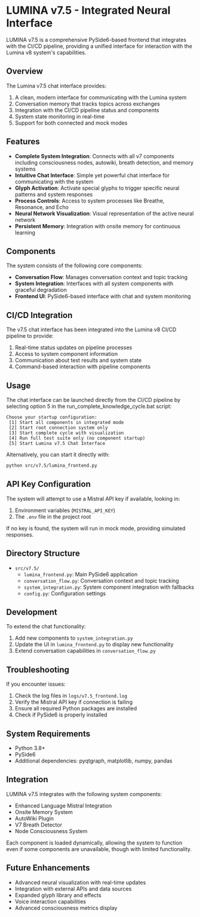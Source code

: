 # LUMINA v7.5 - Integrated Neural Interface

LUMINA v7.5 is a comprehensive PySide6-based frontend that integrates with the CI/CD pipeline, providing a unified interface for interaction with the Lumina v8 system's capabilities.

## Overview

The Lumina v7.5 chat interface provides:

1. A clean, modern interface for communicating with the Lumina system
2. Conversation memory that tracks topics across exchanges
3. Integration with the CI/CD pipeline status and components
4. System state monitoring in real-time
5. Support for both connected and mock modes

## Features

- **Complete System Integration**: Connects with all v7 components including consciousness nodes, autowiki, breath detection, and memory systems
- **Intuitive Chat Interface**: Simple yet powerful chat interface for communicating with the system
- **Glyph Activation**: Activate special glyphs to trigger specific neural patterns and system responses
- **Process Controls**: Access to system processes like Breathe, Resonance, and Echo
- **Neural Network Visualization**: Visual representation of the active neural network
- **Persistent Memory**: Integration with onsite memory for continuous learning

## Components

The system consists of the following core components:

- **Conversation Flow**: Manages conversation context and topic tracking
- **System Integration**: Interfaces with all system components with graceful degradation
- **Frontend UI**: PySide6-based interface with chat and system monitoring

## CI/CD Integration

The v7.5 chat interface has been integrated into the Lumina v8 CI/CD pipeline to provide:

1. Real-time status updates on pipeline processes
2. Access to system component information
3. Communication about test results and system state
4. Command-based interaction with pipeline components

## Usage

The chat interface can be launched directly from the CI/CD pipeline by selecting option 5 in the run_complete_knowledge_cycle.bat script:

```
Choose your startup configuration:
 [1] Start all components in integrated mode
 [2] Start root connection system only
 [3] Start complete cycle with visualization
 [4] Run full test suite only (no component startup)
 [5] Start Lumina v7.5 Chat Interface
```

Alternatively, you can start it directly with:

```bash
python src/v7.5/lumina_frontend.py
```

## API Key Configuration

The system will attempt to use a Mistral API key if available, looking in:

1. Environment variables (`MISTRAL_API_KEY`)
2. The `.env` file in the project root

If no key is found, the system will run in mock mode, providing simulated responses.

## Directory Structure

- `src/v7.5/`
  - `lumina_frontend.py`: Main PySide6 application
  - `conversation_flow.py`: Conversation context and topic tracking
  - `system_integration.py`: System component integration with fallbacks
  - `config.py`: Configuration settings

## Development

To extend the chat functionality:

1. Add new components to `system_integration.py`
2. Update the UI in `lumina_frontend.py` to display new functionality
3. Extend conversation capabilities in `conversation_flow.py`

## Troubleshooting

If you encounter issues:

1. Check the log files in `logs/v7.5_frontend.log`
2. Verify the Mistral API key if connection is failing
3. Ensure all required Python packages are installed
4. Check if PySide6 is properly installed

## System Requirements

- Python 3.8+
- PySide6
- Additional dependencies: pyqtgraph, matplotlib, numpy, pandas

## Integration

LUMINA v7.5 integrates with the following system components:

- Enhanced Language Mistral Integration
- Onsite Memory System
- AutoWiki Plugin
- V7 Breath Detector
- Node Consciousness System

Each component is loaded dynamically, allowing the system to function even if some components are unavailable, though with limited functionality.

## Future Enhancements

- Advanced neural visualization with real-time updates
- Integration with external APIs and data sources
- Expanded glyph library and effects
- Voice interaction capabilities
- Advanced consciousness metrics display 